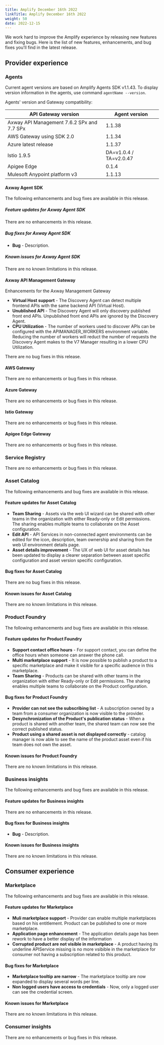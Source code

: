 ```yaml
---
title: Amplify December 16th 2022
linkTitle: Amplify December 16th 2022
weight: 50
date: 2022-12-15
---
```

We work hard to improve the Amplify experience by releasing new features and fixing bugs. Here is the list of new features, enhancements, and bug fixes you’ll find in the latest release.

## Provider experience

### Agents

Current agent versions are based on Amplify Agents SDK v1.1.43. To display version information in the agents, use command `agentName --version`.

Agents' version and Gateway compatibility:

| API Gateway version                        | Agent version          |
|--------------------------------------------|------------------------|
| Axway API Management 7.6.2 SPx and 7.7 SPx | 1.1.38                 |
| AWS Gateway using SDK 2.0                  | 1.1.34                 |
| Azure latest release                       | 1.1.37                 |
| Istio 1.9.5                                | DA=v1.0.4 / TA=v2.0.47 |
| Apigee Edge                                | 0.1.4                  |
| Mulesoft Anypoint platform v3              | 1.1.13                 |

#### Axway Agent SDK

The following enhancements and bug fixes are available in this release.

##### Feature updates for Axway Agent SDK

There are no enhancements in this release.

##### Bug fixes for Axway Agent SDK

* **Bug** - Description.

##### Known issues for Axway Agent SDK

There are no known limitations in this release.

#### Axway API Management Gateway

Enhancements for the Axway Management Gateway

* **Virtual Host support** - The Discovery Agent can detect multiple frontend APIs with the same backend API (Virtual Host).
* **Unublished API** - The Discovery Agent will only discovery published front end APIs.   Unpublished front end APIs are ignored by the Discovery Agent.
* **CPU Utilization** - The number of workers used to discover APIs can be configured with the APIMANAGER_WORKERS environment variable.  Reducing the number of workers will reduct the number of requests the Discovery Agent makes to the V7 Manager resulting in a lower CPU Utilization.

There are no bug fixes in this release.

#### AWS Gateway

There are no enhancements or bug fixes in this release.

#### Azure Gateway

There are no enhancements or bug fixes in this release.

#### Istio Gateway

There are no enhancements or bug fixes in this release.

#### Apigee Edge Gateway

There are no enhancements or bug fixes in this release.

### Service Registry

There are no enhancements or bug fixes in this release.

### Asset Catalog

The following enhancements and bug fixes are available in this release.

#### Feature updates for Asset Catalog

* **Team Sharing** - Assets via the web UI wizard can be shared with other teams in the organization with either Ready-only or Edit permissions.  The sharing enables multiple teams to collaborate on the Asset configuration. 
* **Edit API** - API Services in non-connected agent environments can be edited for the icon, description, team ownership and sharing from the web UI environment details page.
* **Asset details improvement** - The UX of web UI for asset details has been updated to display a clearer separation between asset specific configuration and asset version specific configuration.  

#### Bug fixes for Asset Catalog

There are no bug fixes in this release.

#### Known issues for Asset Catalog

There are no known limitations in this release.

### Product Foundry

The following enhancements and bug fixes are available in this release.

#### Feature updates for Product Foundry

* **Support contact office hours** - For support contact, you can define the office hours when someone can answer the phone call.
* **Multi marketplace support** - It is now possible to publish a product to a specific marketplace and make it visible for a specific audience in this marketplace.
* **Team Sharing** - Products can be shared with other teams in the organization with either Ready-only or Edit permissions.  The sharing enables multiple teams to collaborate on the Product configuration. 

#### Bug fixes for Product Foundry

* **Provider can not see the subscribing list** - A subscription owned by a team from a consumer organization is now visible to the provider.
* **Desynchronization of the Product's publication status** - When a product is shared with another team, the shared team can now see the correct published status.
* **Product using a shared asset is not displayed correctly** - catalog manager is now able to see the name of the product asset even if his team does not own the asset.

#### Known issues for Product Foundry

There are no known limitations in this release.

### Business insights

The following enhancements and bug fixes are available in this release.

#### Feature updates for Business insights

There are no enhancements in this release.

#### Bug fixes for Business insights

* **Bug** - Description.

#### Known issues for Business insights

There are no known limitations in this release.

## Consumer experience

### Marketplace

The following enhancements and bug fixes are available in this release.

#### Feature updates for Marketplace

* **Muli marketplace support** - Provider can enable multiple marketplaces based on his entitlement. Product can be published to one or more marketplace.
* **Application page enhancement** - The application details page has been rework to have a better display of the information
* **Corrupted product are not visible in marketplace** - A product having its underline APIService missing is no more vsibible in the marketplace for consumer not having a subscription related to this product.

#### Bug fixes for Marketplace

* **Marketplace tooltip are narrow** - The marketplace tooltip are now expanded to display several words per line.
* **Non logged users have access to credentials** - Now, only a logged user can see the credential screen.

#### Known issues for Marketplace

There are no known limitations in this release.

### Consumer insights

There are no enhancements or bug fixes in this release.
